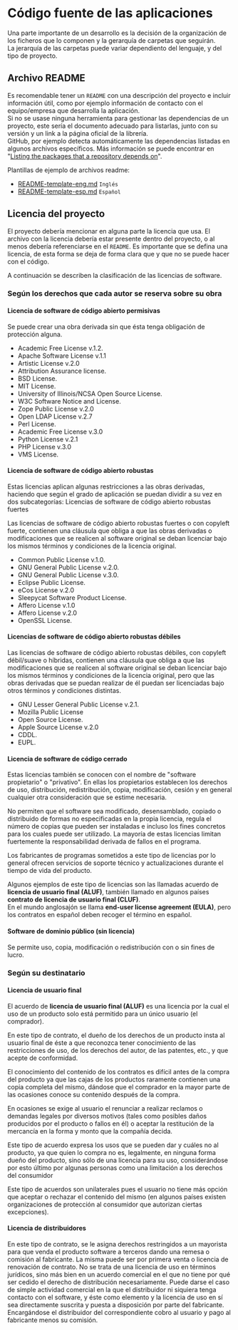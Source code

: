 
# Código fuente de las aplicaciones

Una parte importante de un desarrollo es la decisión de la organización de los ficheros que lo componen y la gerarquía de carpetas que seguirán.  
La jerarquía de las carpetas puede variar dependiento del lenguaje, y del tipo de proyecto.  

## Archivo README

Es recomendable tener un `README` con una descripción del proyecto e incluir información útil, como por ejemplo información de contacto con el equipo/empresa que desarrolla la aplicación.  
Si no se usase ninguna herramienta para gestionar las dependencias de un proyecto, este sería el documento adecuado para listarlas, junto con su versión y un link a la página oficial de la librería.  
GitHub, por ejemplo detecta automáticamente las dependencias listadas en algunos archivos específicos. Más información se puede encontrar en "[Listing the packages that a repository depends on](https://help.github.com/en/articles/listing-the-packages-that-a-repository-depends-on)".

Plantillas de ejemplo de archivos readme:

- [README-template-eng.md](README-template-eng.md) <small><kbd>Inglés</kbd></small>
- [README-template-esp.md](README-template-esp.md) <small><kbd>Español</kbd></small>

## Licencia del proyecto

El proyecto debería mencionar en alguna parte la licencia que usa. El archivo con la licencia debería estar presente dentro del proyecto, o al menos debería referenciarse en el `README`. Es importante que se defina una licencia, de esta forma se deja de forma clara que y que no se puede hacer con el código.

A continuación se describen la clasificación de las licencias de software.

### Según los derechos que cada autor se reserva sobre su obra

#### Licencia de software de código abierto permisivas

Se puede crear una obra derivada sin que ésta tenga obligación de protección alguna.

- Academic Free License v.1.2.
- Apache Software License v.1.1
- Artistic License v.2.0
- Attribution Assurance license.
- BSD License.
- MIT License.
- University of Illinois/NCSA Open Source License.
- W3C Software Notice and License.
- Zope Public License v.2.0
- Open LDAP License v.2.7
- Perl License.
- Academic Free License v.3.0
- Python License v.2.1
- PHP License v.3.0
- VMS License.

#### Licencia de software de código abierto robustas

Estas licencias aplican algunas restricciones a las obras derivadas, haciendo que según el grado de aplicación se puedan dividir a su vez en dos subcategorías:
Licencias de software de código abierto robustas fuertes

Las licencias de software de código abierto robustas fuertes o con copyleft fuerte, contienen una cláusula que obliga a que las obras derivadas o modificaciones que se realicen al software original se deban licenciar bajo los mismos términos y condiciones de la licencia original.

- Common Public License v.1.0.
- GNU General Public License v.2.0.
- GNU General Public License v.3.0.
- Eclipse Public License.
- eCos License v.2.0
- Sleepycat Software Product License.
- Affero License v.1.0
- Affero License v.2.0
- OpenSSL License.

#### Licencias de software de código abierto robustas débiles

Las licencias de software de código abierto robustas débiles, con copyleft débil/suave o híbridas, contienen una cláusula que obliga a que las modificaciones que se realicen al software original se deban licenciar bajo los mismos términos y condiciones de la licencia original, pero que las obras derivadas que se puedan realizar de él puedan ser licenciadas bajo otros términos y condiciones distintas.

- GNU Lesser General Public License v.2.1.
- Mozilla Public License
- Open Source License.
- Apple Source License v.2.0
- CDDL.
- EUPL.

#### Licencia de software de código cerrado

Estas licencias también se conocen con el nombre de "software propietario" o "privativo". En ellas los propietarios establecen los derechos de uso, distribución, redistribución, copia, modificación, cesión y en general cualquier otra consideración que se estime necesaria.

No permiten que el software sea modificado, desensamblado, copiado o distribuido de formas no especificadas en la propia licencia, regula el número de copias que pueden ser instaladas e incluso los fines concretos para los cuales puede ser utilizado. La mayoría de estas licencias limitan fuertemente la responsabilidad derivada de fallos en el programa.

Los fabricantes de programas sometidos a este tipo de licencias por lo general ofrecen servicios de soporte técnico y actualizaciones durante el tiempo de vida del producto.

Algunos ejemplos de este tipo de licencias son las llamadas acuerdo de **licencia de usuario final (ALUF)**, también llamado en algunos países **contrato de licencia de usuario final (CLUF)**.  
En el mundo anglosajón se llama **end-user license agreement (EULA)**, pero los contratos en español deben recoger el término en español.

#### Software de dominio público (sin licencia)

Se permite uso, copia, modificación o redistribución con o sin fines de lucro.

### Según su destinatario

#### Licencia de usuario final

El acuerdo de **licencia de usuario final (ALUF)** es una licencia por la cual el uso de un producto solo está permitido para un único usuario (el comprador).

En este tipo de contrato, el dueño de los derechos de un producto insta al usuario final de éste a que reconozca tener conocimiento de las restricciones de uso, de los derechos del autor, de las patentes, etc., y que acepte de conformidad.

El conocimiento del contenido de los contratos es difícil antes de la compra del producto ya que las cajas de los productos raramente contienen una copia completa del mismo, dándose que el comprador en la mayor parte de las ocasiones conoce su contenido después de la compra.

En ocasiones se exige al usuario el renunciar a realizar reclamos o demandas legales por diversos motivos (tales como posibles daños producidos por el producto o fallos en él) o aceptar la restitución de la mercancía en la forma y monto que la compañía decida.

Este tipo de acuerdo expresa los usos que se pueden dar y cuáles no al producto, ya que quien lo compra no es, legalmente, en ninguna forma dueño del producto, sino sólo de una licencia para su uso, considerándose por esto último por algunas personas como una limitación a los derechos del consumidor

Este tipo de acuerdos son unilaterales pues el usuario no tiene más opción que aceptar o rechazar el contenido del mismo (en algunos países existen organizaciones de protección al consumidor que autorizan ciertas excepciones).

#### Licencia de distribuidores

En este tipo de contrato, se le asigna derechos restringidos a un mayorista para que venda el producto software a terceros dando una remesa o comisión al fabricante.
La misma puede ser por primera venta o licencia de renovación de contrato. No se trata de una licencia de uso en términos jurídicos, sino más bien en un acuerdo comercial en el que no tiene por qué ser cedido el derecho de distribución necesariamente. Puede darse el caso de simple actividad comercial en la que el distribuidor ni siquiera tenga contacto con el software, y éste como elemento y la licencia de uso en sí sea directamente suscrita y puesta a disposición por parte del fabricante. Encargándose el distribuidor del correspondiente cobro al usuario y pago al fabricante menos su comisión.
